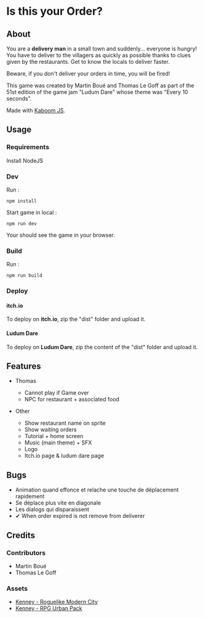 # Is this your Order?
## About
You are a **delivery man** in a small town and suddenly... everyone is hungry!
You have to deliver to the villagers as quickly as possible thanks to clues 
given by the restaurants. Get to know the locals to deliver faster. 

Beware, if you don't deliver your orders in time, you will be fired!

This game was created by Martin Boué and Thomas Le Goff as part of the 51st
edition of the game jam "Ludum Dare" whose theme was "Every 10 seconds".

Made with [Kaboom JS](https://kaboomjs.com/).

## Usage
### Requirements
Install NodeJS

### Dev
Run :
```
npm install
```

Start game in local :
```
npm run dev
```

Your should see the game in your browser.

### Build
Run :
```
npm run build
```

### Deploy
#### itch.io
To deploy on **itch.io**, zip the "dist" folder and upload it.

#### Ludum Dare
To deploy on **Ludum Dare**, zip the content of the "dist" folder and upload it. 

## Features
- Thomas
  - Cannot play if Game over
  - NPC for restaurant + associated food

- Other
  - Show restaurant name on sprite
  - Show waiting orders
  - Tutorial + home screen
  - Music (main theme) + SFX
  - Logo
  - Itch.io page & ludum dare page

## Bugs 
- Animation quand effonce et relache une touche de déplacement rapidement
- Se déplace plus vite en diagonale
- Les dialogs qui disparaissent
- ✔ When order expired is not remove from deliverer

## Credits
### Contributors
- Martin Boué
- Thomas Le Goff

### Assets
- [Kenney - Roguelike Modern City](https://kenney.nl/assets/roguelike-modern-city)
- [Kenney - RPG Urban Pack](https://kenney.nl/assets/rpg-urban-pack)